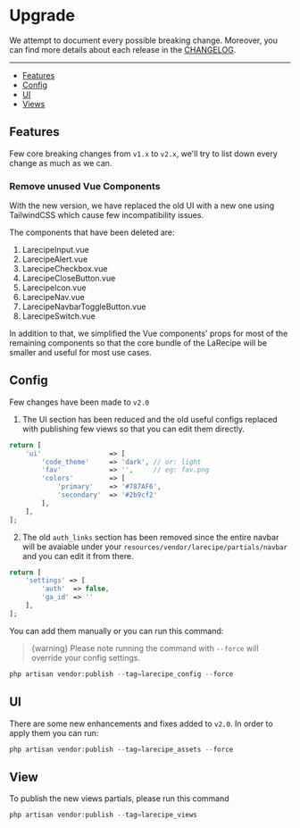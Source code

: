 # Upgrade

We attempt to document every possible breaking change. Moreover, you can find more details about each release in the [CHANGELOG](https://github.com/saleem-hadad/larecipe/blob/master/CHANGELOG.md).

---

- [Features](#features)
- [Config](#config)
- [UI](#ui)
- [Views](#views)

<a name="features"></a>
## Features

Few core breaking changes from `v1.x` to `v2.x`, we'll try to list down every change as much as we can.

### Remove unused Vue Components

With the new version, we have replaced the old UI with a new one using TailwindCSS which cause few incompatibility issues.

The components that have been deleted are:

1. LarecipeInput.vue
2. LarecipeAlert.vue
3. LarecipeCheckbox.vue
4. LarecipeCloseButton.vue
5. LarecipeIcon.vue
6. LarecipeNav.vue
7. LarecipeNavbarToggleButton.vue
8. LarecipeSwitch.vue

In addition to that, we simplified the Vue components' props for most of the remaining components so that the core bundle of the LaRecipe will be smaller and useful for most use cases.


<a name="config"></a>
## Config

Few changes have been made to `v2.0`


1. The UI section has been reduced and the old useful configs replaced with publishing few views so that you can edit them directly.

```php
return [
    'ui'                 => [
        'code_theme'     => 'dark', // or: light
        'fav'            => '',     // eg: fav.png
        'colors'         => [
            'primary'    => '#787AF6',
            'secondary'  => '#2b9cf2'
        ],
    ],
];
```

2. The old `auth_links` section has been removed since the entire navbar will be avaiable under your `resources/vendor/larecipe/partials/navbar` and you can edit it from there.

```php
return [
    'settings' => [
        'auth'  => false,
        'ga_id' => ''
    ],
];
```

You can add them manually or you can run this command:

> {warning} Please note running the command with `--force` will override your config settings.

```php
php artisan vendor:publish --tag=larecipe_config --force
```

<a name="ui"></a>
## UI

There are some new enhancements and fixes added to `v2.0`. In order to apply them you can run:

```php
php artisan vendor:publish --tag=larecipe_assets --force
```

<a name="views"></a>
## View

To publish the new views partials, please run this command

```php
php artisan vendor:publish --tag=larecipe_views
```
